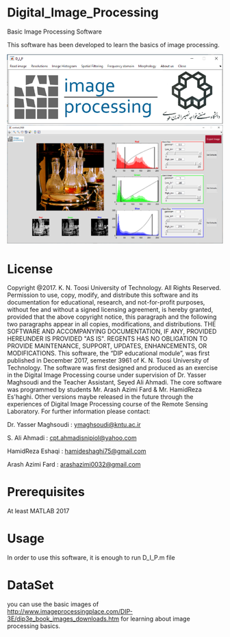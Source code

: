 # Digital_Image_Processing

Basic Image Processing Software

This software has been developed to learn the basics of image processing.

![Screenshot](Capture.PNG)             ![Screenshot](2021-11-14_215209.PNG)

# License

 Copyright @2017. K. N. Toosi University of Technology. All Rights Reserved. Permission to use, copy, modify, and distribute this software and its documentation for educational,  research, and not-for-profit purposes, without fee and without a signed licensing agreement, is hereby granted, provided that the above copyright notice, this paragraph and the following two paragraphs appear in all copies, modifications, and distributions.
THE SOFTWARE AND ACCOMPANYING DOCUMENTATION, IF ANY, PROVIDED HEREUNDER IS PROVIDED "AS IS". REGENTS HAS NO OBLIGATION TO PROVIDE MAINTENANCE, SUPPORT, UPDATES, ENHANCEMENTS, OR MODIFICATIONS.
This software, the “DIP educational module”, was first published in December 2017, semester 3961 of K. N. Toosi University of Technology. The software was first designed and produced as an exercise in the Digital Image Processing course under supervision of Dr. Yasser Maghsoudi and the Teacher Assistant, Seyed Ali Ahmadi. The core software was programmed by students Mr. Arash Azimi Fard & Mr. HamidReza Es'haghi. Other versions maybe released in the future through the experiences of Digital Image Processing course of the Remote Sensing Laboratory. 
For further information please contact: 

Dr. Yasser Maghsoudi : ymaghsoudi@kntu.ac.ir

  S. Ali Ahmadi ‌: cpt.ahmadisnipiol@yahoo.com
  
  HamidReza Eshaqi : hamideshaghi75@gmail.com

  Arash Azimi Fard : arashazimi0032@gmail.com


# Prerequisites
At least MATLAB 2017

# Usage

In order to use this software, it is enough to run D_I_P.m file

# DataSet

you can use the basic images of http://www.imageprocessingplace.com/DIP-3E/dip3e_book_images_downloads.htm for learning about image processing basics.
